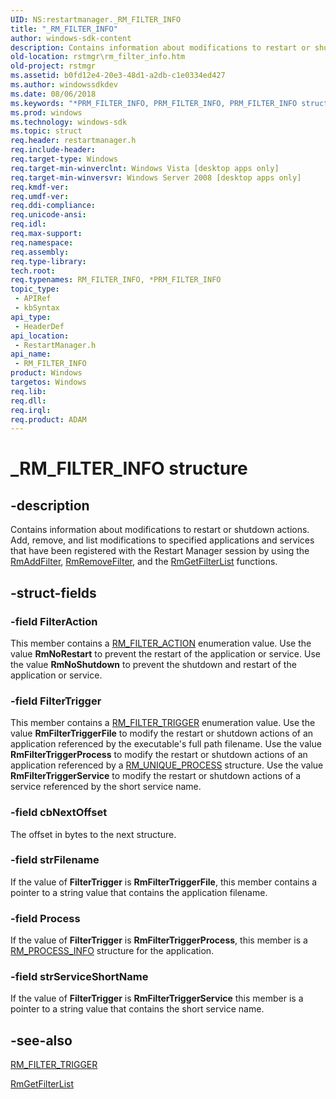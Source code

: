 ```yaml
---
UID: NS:restartmanager._RM_FILTER_INFO
title: "_RM_FILTER_INFO"
author: windows-sdk-content
description: Contains information about modifications to restart or shutdown actions.
old-location: rstmgr\rm_filter_info.htm
old-project: rstmgr
ms.assetid: b0fd12e4-20e3-48d1-a2db-c1e0334ed427
ms.author: windowssdkdev
ms.date: 08/06/2018
ms.keywords: "*PRM_FILTER_INFO, PRM_FILTER_INFO, PRM_FILTER_INFO structure pointer [Restart Mgr], RM_FILTER_INFO, RM_FILTER_INFO structure [Restart Mgr], _RM_FILTER_INFO, restartmanager/PRM_FILTER_INFO, restartmanager/RM_FILTER_INFO, rstmgr.rm_filter_info"
ms.prod: windows
ms.technology: windows-sdk
ms.topic: struct
req.header: restartmanager.h
req.include-header: 
req.target-type: Windows
req.target-min-winverclnt: Windows Vista [desktop apps only]
req.target-min-winversvr: Windows Server 2008 [desktop apps only]
req.kmdf-ver: 
req.umdf-ver: 
req.ddi-compliance: 
req.unicode-ansi: 
req.idl: 
req.max-support: 
req.namespace: 
req.assembly: 
req.type-library: 
tech.root: 
req.typenames: RM_FILTER_INFO, *PRM_FILTER_INFO
topic_type:
 - APIRef
 - kbSyntax
api_type:
 - HeaderDef
api_location:
 - RestartManager.h
api_name:
 - RM_FILTER_INFO
product: Windows
targetos: Windows
req.lib: 
req.dll: 
req.irql: 
req.product: ADAM
---
```


# _RM_FILTER_INFO structure


## -description


Contains information about modifications to restart or shutdown actions. Add, remove, and list modifications to specified applications and services that have been registered with the Restart Manager session by using the <a href="https://msdn.microsoft.com/63d1d1d2-d7b7-4d6c-99f9-b849229e171f">RmAddFilter</a>, <a href="https://msdn.microsoft.com/fb1baa7b-0dfb-4bd1-8a3f-cfaf9bf4079f">RmRemoveFilter</a>, and the <a href="https://msdn.microsoft.com/61427838-8b23-4105-93fd-55f457fd43a7">RmGetFilterList</a> functions.


## -struct-fields




### -field FilterAction

This member contains a <a href="https://msdn.microsoft.com/68f77dbc-14cb-4b87-9589-328b1cef38d9">RM_FILTER_ACTION</a> enumeration value. Use the value  <b>RmNoRestart</b> 
to prevent the restart of the application or service. Use the value  <b>RmNoShutdown</b> to prevent the shutdown and restart of the application or service.


### -field FilterTrigger

This member contains a <a href="https://msdn.microsoft.com/1198c52b-f5f5-46e9-878e-39143687d645">RM_FILTER_TRIGGER</a> enumeration value. Use the value  <b>RmFilterTriggerFile</b> to modify the restart or shutdown actions  of an application referenced by the executable's full path filename. Use  the value <b>RmFilterTriggerProcess</b> to modify the restart or shutdown actions   of an application referenced by a <a href="https://msdn.microsoft.com/5e3698c7-1ea8-4f9d-8fae-e69055a000fc">RM_UNIQUE_PROCESS</a> structure. Use  the value <b>RmFilterTriggerService</b> 
to modify the restart or shutdown actions of a service referenced by the short service name.


### -field cbNextOffset

The offset in bytes to the next structure.


### -field strFilename

If the value of <b>FilterTrigger</b> is <b>RmFilterTriggerFile</b>, this member contains a pointer to a string value that contains the application filename.


### -field Process

If the value of <b>FilterTrigger</b> is  <b>RmFilterTriggerProcess</b>,  this member is a  <a href="https://msdn.microsoft.com/27e593f9-8ff0-4de4-87ca-7fa5f324468a">RM_PROCESS_INFO</a> structure for the application.


### -field strServiceShortName

If the value of <b>FilterTrigger</b> is <b>RmFilterTriggerService</b> this member is a pointer to a string value that contains the short service name.


## -see-also




<a href="https://msdn.microsoft.com/1198c52b-f5f5-46e9-878e-39143687d645">RM_FILTER_TRIGGER</a>



<a href="https://msdn.microsoft.com/61427838-8b23-4105-93fd-55f457fd43a7">RmGetFilterList</a>
 

 

